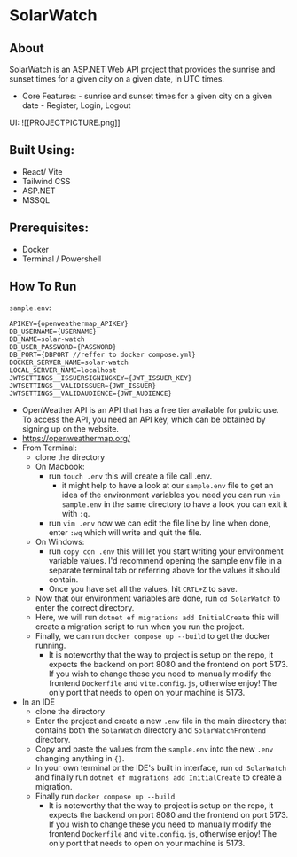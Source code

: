 # SolarWatch

## About
SolarWatch is an ASP.NET Web API project that provides the sunrise and sunset times for a given city on a given date, in UTC times.
- Core Features:
      -  sunrise and sunset times for a given city on a given date
      -  Register, Login, Logout

UI:
![[PROJECTPICTURE.png]]


## Built Using:
- React/ Vite
- Tailwind CSS
- ASP.NET
- MSSQL

## Prerequisites: 
- Docker
- Terminal / Powershell

## How To Run

`sample.env`: 
```
APIKEY={openweathermap_APIKEY}
DB_USERNAME={USERNAME}
DB_NAME=solar-watch
DB_USER_PASSWORD={PASSWORD}
DB_PORT={DBPORT //reffer to docker compose.yml}
DOCKER_SERVER_NAME=solar-watch
LOCAL_SERVER_NAME=localhost
JWTSETTINGS__ISSUERSIGNINGKEY={JWT_ISSUER_KEY}
JWTSETTINGS__VALIDISSUER={JWT_ISSUER}
JWTSETTINGS__VALIDAUDIENCE={JWT_AUDIENCE}
```
-  OpenWeather API is an API that has a free tier available for public use. To access the API, you need an API key, which can be obtained by signing up on the website.
-  https://openweathermap.org/
- From Terminal:
	- clone the directory
	- On Macbook:
		- run `touch .env` this will create a file call .env.
			- it might help to have a look at our `sample.env` file 
			  to get an idea of the environment variables you need
			  you can run `vim sample.env` in the same directory to have a look
			  you can exit it with `:q`.
		- run `vim .env` now we can edit the file line by line
		  when done, enter `:wq` which will write and quit the file.
	- On Windows:
		- run `copy con .env` this will let you start writing your environment variable values. I'd recommend opening the sample env file in a separate terminal tab or referring above for the values it should contain.
		- Once you have set all the values, hit `CRTL+Z` to save.
	- Now that our environment variables are done, run `cd SolarWatch` to enter the correct directory.
	- Here, we will run `dotnet ef migrations add InitialCreate` this will create a migration script to run when you run the project.
	- Finally, we can run `docker compose up --build` to get the docker running.
		- It is noteworthy that the way to project is setup on the repo, it expects the backend on port 8080 and the frontend on port 5173. If you wish to change these you need to manually modify the frontend `Dockerfile` and `vite.config.js`, otherwise enjoy! The only port that needs to open on your machine is 5173.
- In an IDE
	- clone the directory
	- Enter the project and create a new `.env` file in the main directory that contains both the `SolarWatch` directory and `SolarWatchFrontend` directory.
	- Copy and paste the values from the `sample.env` into the new `.env` changing anything in `{}`.
	- In your own terminal or the IDE's built in interface, run `cd SolarWatch` and finally run `dotnet ef migrations add InitialCreate` to create a migration.
	- Finally run `docker compose up --build`
		- It is noteworthy that the way to project is setup on the repo, it expects the backend on port 8080 and the frontend on port 5173. If you wish to change these you need to manually modify the frontend `Dockerfile` and `vite.config.js`, otherwise enjoy! The only port that needs to open on your machine is 5173.
